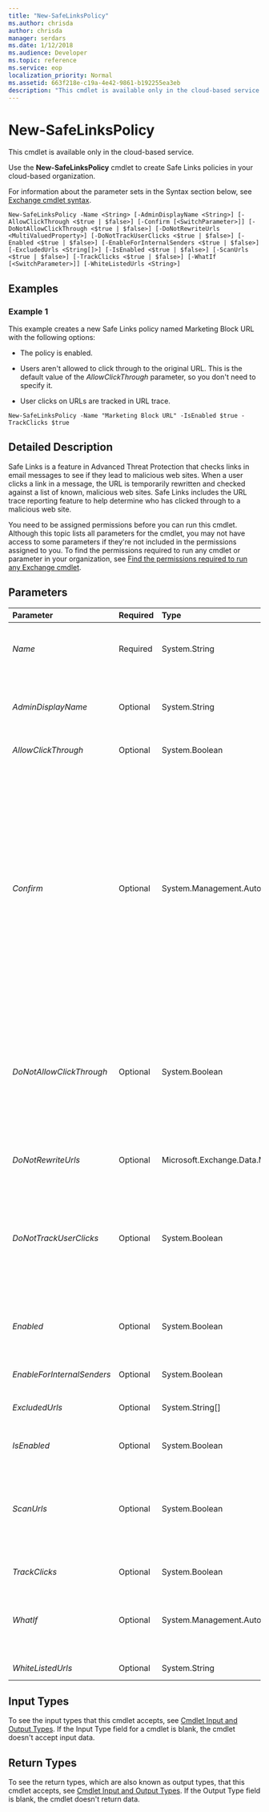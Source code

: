 ```yaml
---
title: "New-SafeLinksPolicy"
ms.author: chrisda
author: chrisda
manager: serdars
ms.date: 1/12/2018
ms.audience: Developer
ms.topic: reference
ms.service: eop
localization_priority: Normal
ms.assetid: 663f218e-c19a-4e42-9861-b192255ea3eb
description: "This cmdlet is available only in the cloud-based service."
---
```


# New-SafeLinksPolicy

This cmdlet is available only in the cloud-based service. 
  
Use the **New-SafeLinksPolicy** cmdlet to create Safe Links policies in your cloud-based organization.
  
For information about the parameter sets in the Syntax section below, see [Exchange cmdlet syntax](https://technet.microsoft.com/library/bb123552.aspx). 
  
```
New-SafeLinksPolicy -Name <String> [-AdminDisplayName <String>] [-AllowClickThrough <$true | $false>] [-Confirm [<SwitchParameter>]] [-DoNotAllowClickThrough <$true | $false>] [-DoNotRewriteUrls <MultiValuedProperty>] [-DoNotTrackUserClicks <$true | $false>] [-Enabled <$true | $false>] [-EnableForInternalSenders <$true | $false>] [-ExcludedUrls <String[]>] [-IsEnabled <$true | $false>] [-ScanUrls <$true | $false>] [-TrackClicks <$true | $false>] [-WhatIf [<SwitchParameter>]] [-WhiteListedUrls <String>]

```

## Examples
<a name="Examples"> </a>

### Example 1

This example creates a new Safe Links policy named Marketing Block URL with the following options:
  
- The policy is enabled.
    
- Users aren't allowed to click through to the original URL. This is the default value of the  _AllowClickThrough_ parameter, so you don't need to specify it.
    
- User clicks on URLs are tracked in URL trace.
    
```
New-SafeLinksPolicy -Name "Marketing Block URL" -IsEnabled $true -TrackClicks $true
```

## Detailed Description
<a name="DetailedDescription"> </a>

Safe Links is a feature in Advanced Threat Protection that checks links in email messages to see if they lead to malicious web sites. When a user clicks a link in a message, the URL is temporarily rewritten and checked against a list of known, malicious web sites. Safe Links includes the URL trace reporting feature to help determine who has clicked through to a malicious web site. 
  
You need to be assigned permissions before you can run this cmdlet. Although this topic lists all parameters for the cmdlet, you may not have access to some parameters if they're not included in the permissions assigned to you. To find the permissions required to run any cmdlet or parameter in your organization, see [Find the permissions required to run any Exchange cmdlet](https://technet.microsoft.com/library/mt432940.aspx). 
  
## Parameters
<a name="DetailedDescription"> </a>

|**Parameter**|**Required**|**Type**|**Description**|
|:-----|:-----|:-----|:-----|
| _Name_ <br/> |Required  <br/> |System.String  <br/> |The  _Name_parameter specifies a unique name for the Safe Links policy. If the value contains spaces, enclose the value in quotation marks (").  <br/> |
| _AdminDisplayName_ <br/> |Optional  <br/> |System.String  <br/> |The  _AdminDisplayName_parameter specifies a description for the policy. If the value contains spaces, enclose the value in quotation marks (").  <br/> |
| _AllowClickThrough_ <br/> |Optional  <br/> |System.Boolean  <br/> |This parameter is reserved for internal Microsoft use.  <br/> |
| _Confirm_ <br/> |Optional  <br/> |System.Management.Automation.SwitchParameter  <br/> | The _Confirm_ switch specifies whether to show or hide the confirmation prompt. How this switch affects the cmdlet depends on if the cmdlet requires confirmation before proceeding. <br/>  Destructive cmdlets (for example, **Remove-\*** cmdlets) have a built-in pause that forces you to acknowledge the command before proceeding. For these cmdlets, you can skip the confirmation prompt by using this exact syntax: `-Confirm:$false`.  <br/>  Most other cmdlets (for example, **New-\*** and **Set-\*** cmdlets) don't have a built-in pause. For these cmdlets, specifying the _Confirm_ switch without a value introduces a pause that forces you acknowledge the command before proceeding. <br/> |
| _DoNotAllowClickThrough_ <br/> |Optional  <br/> |System.Boolean  <br/> | The _DoNotAllowClickThrough_ parameter specifies whether to allow users to click through to the original URL. Valid values are: <br/>  `$true`: The user isn't allowed to click through to the original URL. This is the default value.  <br/>  `$false`: The user is allowed to click through to the original URL.  <br/> |
| _DoNotRewriteUrls_ <br/> |Optional  <br/> |Microsoft.Exchange.Data.MultiValuedProperty  <br/> |The  _DoNotRewriteUrls_ parameter specifies a URL that's skipped by Safe Links scanning. You can specify multiple values separated by commas. <br/> |
| _DoNotTrackUserClicks_ <br/> |Optional  <br/> |System.Boolean  <br/> | The _DoNotTrackUserClicks_ parameter specifies whether to track user clicks related to links in email messages. Valid values are: <br/>  `$true`: User clicks aren't tracked. This is the default value.  <br/>  `$false`: User clicks are tracked.  <br/> |
| _Enabled_ <br/> |Optional  <br/> |System.Boolean  <br/> | This parameter specifies whether the rule or policy is enabled. Valid values are: <br/>  `$true`: The rule or policy is enabled.  <br/>  `$false`: The rule or policy is disabled.  <br/>  The default value is `$false` <br/> |
| _EnableForInternalSenders_ <br/> |Optional  <br/> |System.Boolean  <br/> |PARAMVALUE: $true | $false  <br/> |
| _ExcludedUrls_ <br/> |Optional  <br/> |System.String[]  <br/> |The  _ExcludedUrls_ parameter specifies a URL that's skipped by Safe Links scanning. You can specify multiple values separated by commas. <br/> |
| _IsEnabled_ <br/> |Optional  <br/> |System.Boolean  <br/> |This parameter is reserved for internal Microsoft use..  <br/> |
| _ScanUrls_ <br/> |Optional  <br/> |System.Boolean  <br/> | The _ScanUrls_ parameter specifies whether to enable or disable the scanning of links in email messages. Valid values are: <br/>  `$true`: Scanning links in email messages is enabled.  <br/>  `$false`: Scanning links in email messages is disabled. This is the default value.  <br/> |
| _TrackClicks_ <br/> |Optional  <br/> |System.Boolean  <br/> |This parameter is reserved for internal Microsoft use.  <br/> |
| _WhatIf_ <br/> |Optional  <br/> |System.Management.Automation.SwitchParameter  <br/> |The  _WhatIf_ switch simulates the actions of the command. You can use this switch to view the changes that would occur without actually applying those changes. You don't need to specify a value with this switch. <br/> |
| _WhiteListedUrls_ <br/> |Optional  <br/> |System.String  <br/> |This parameter is reserved for internal Microsoft use.  <br/> |
   
## Input Types
<a name="InputTypes"> </a>

To see the input types that this cmdlet accepts, see [Cmdlet Input and Output Types](http://go.microsoft.com/fwlink/p/?linkId=616387). If the Input Type field for a cmdlet is blank, the cmdlet doesn't accept input data. 
  
## Return Types
<a name="ReturnTypes"> </a>

To see the return types, which are also known as output types, that this cmdlet accepts, see [Cmdlet Input and Output Types](http://go.microsoft.com/fwlink/p/?linkId=616387). If the Output Type field is blank, the cmdlet doesn't return data. 
  

